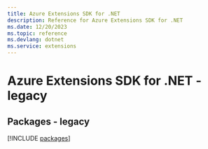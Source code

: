 ```yaml
---
title: Azure Extensions SDK for .NET
description: Reference for Azure Extensions SDK for .NET
ms.date: 12/20/2023
ms.topic: reference
ms.devlang: dotnet
ms.service: extensions
---
```

# Azure Extensions SDK for .NET - legacy
## Packages - legacy
[!INCLUDE [packages](extensions-index.md)]
